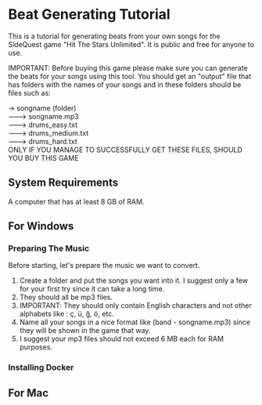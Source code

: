 # Beat Generating Tutorial

This is a tutorial for generating beats from your own songs for the SideQuest game "Hit The Stars Unlimited". It is public and free for anyone to use. 

IMPORTANT: Before buying this game please make sure you can generate the beats for your songs using this tool. You should get an "output" file that has folders with the names of your songs and in these folders should be files such as:

-> songname (folder)
<br>
---> songname.mp3
<br>
---> drums_easy.txt
<br>
---> drums_medium.txt
<br>
---> drums_hard.txt
<br>
ONLY IF YOU MANAGE TO SUCCESSFULLY GET THESE FILES, SHOULD YOU BUY THIS GAME

## System Requirements

A computer that has at least 8 GB of RAM.

## For Windows

### Preparing The Music

Before starting, let's prepare the music we want to convert.

1) Create a folder and put the songs you want into it. I suggest only a few for your first try since it can take a long time.
2) They should all be mp3 files.
3) IMPORTANT: They should only contain English characters and not other alphabets like : ç, ü, ğ, ö, etc.
4) Name all your songs in a nice format like (band - songname.mp3) since they will be shown in the game that way.
5) I suggest your mp3 files should not exceed 6 MB each for RAM purposes.

### Installing Docker



## For Mac
